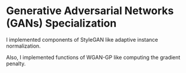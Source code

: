 # Generative Adversarial Networks (GANs) Specialization

I implemented components of StyleGAN like adaptive instance normalization.

Also, I implemented functions of WGAN-GP like computing the gradient penalty.
